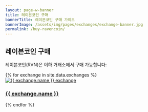 ```yaml
---
layout: page-w-banner
title: 레이븐코인 구매
bannerTitle: 레이븐코인 구매 가이드
bannerImage: /assets/img/pages/exchanges/exchange-banner.jpg
permalink: /buy-ravencoin/
---
```


<div class="page-content">
  <div class="wrapper mt-8 mb-32 m-auto">
    <h2>레이븐코인 구매</h2>
    <p class="mb-8">레이븐코인(RVN)은 이하 거래소에서 구매 가능합니다:</p>
    <div class="flex flex-wrap">
      {% for exchange in site.data.exchanges %}
      <div class="mb-6 px-2 sm:w-1/2 md:w-1/3 text-center">
        <div class="bg-grey-lighter max-w-sm rounded overflow-hidden shadow-md hover:by-grey">
          <a class="block px-6 py-8" href="{{ exchange.url }}" target="_blank"><img src="{{ exchange.logo }}" alt="{{ exchange.name }} exchange"/></a>
        </div>
        <h3 class="mt-6"><a href="{{ exchange.url }}" target="_blank">{{ exchange.name }}</a></h3>
      </div>
      {% endfor %}
    </div>
  </div>
</div>
